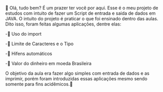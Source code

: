 👋 Olá, tudo bem? É um prazer ter você por aqui. Esse é o meu projeto de estudos com intuito de fazer um Script de entrada e saida de dados em JAVA. O intuito do projeto é praticar o que foi ensinado dentro das aulas. Dito isso, foram feitas algumas aplicações, dentre elas:


-📕 Uso do import

-📗 Limite de Caracteres e o Tipo

-📘 Hifens automáticos

-📙 Valor do dinheiro em moeda Brasileira

O objetivo da aula era fazer algo simples com entrada de dados e as imprimir, porém foram introduzidas essas aplicações mesmo sendo somente para fins acidêmicos.🚀
